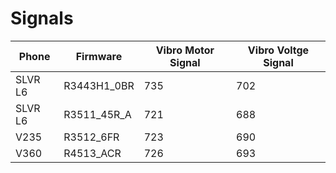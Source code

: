 Signals
=======

| Phone   | Firmware    | Vibro Motor Signal | Vibro Voltge Signal |
| ---     | ---         | ---                | ---                 |
| SLVR L6 | R3443H1_0BR | 735                | 702                 |
| SLVR L6 | R3511_45R_A | 721                | 688                 |
| V235    | R3512_6FR   | 723                | 690                 |
| V360    | R4513_ACR   | 726                | 693                 |
